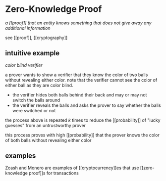 # Zero-Knowledge Proof

_a [[proof]] that an entity knows something that does not give away any additional information_

see [[proof]], [[cryptography]]

## intuitive example

_color blind verifier_

a prover wants to show a verifier that they know the color of two balls without revealing either color. note that the verifier cannot see the color of either ball as they are color blind.

- the verifier hides both balls behind their back and may or may not switch the balls around
- the verifier reveals the balls and asks the prover to say whether the balls were switched or not

the process above is repeated $k$ times to reduce the [[probability]] of "lucky guesses" from an untrustworthy prover

this process proves with high [[probability]] that the prover knows the color of both balls without revealing either color

## examples

Zcash and Monero are examples of [[cryptocurrency]]es that use [[zero-knowledge proof]]s for transactions
